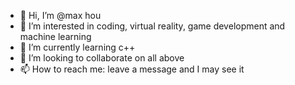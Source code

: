 - 👋 Hi, I’m @max hou
- 👀 I’m interested in coding, virtual reality, game development and machine learning
- 🌱 I’m currently learning c++
- 💞️ I’m looking to collaborate on all above
- 📫 How to reach me: leave a message and I may see it

<!---
maxshou/maxshou is a ✨ special ✨ repository because its `README.md` (this file) appears on your GitHub profile.
You can click the Preview link to take a look at your changes.
--->
